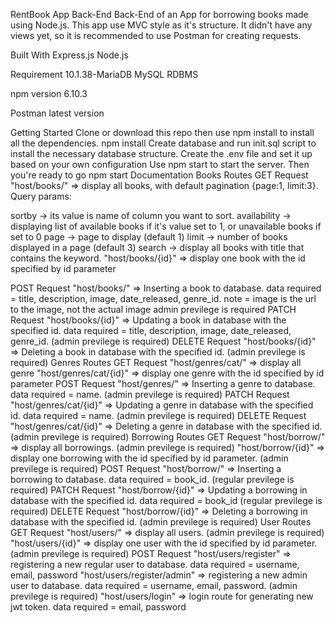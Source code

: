 RentBook App Back-End
Back-End of an App for borrowing books made using Node.js. This app use MVC style as it's structure. It didn't have any views yet, so it is recommended to use Postman for creating requests.

Built With
Express.js Node.js

Requirement
10.1.38-MariaDB MySQL RDBMS

npm version 6.10.3

Postman latest version

Getting Started
Clone or download this repo then use npm install to install all the dependencies.
npm install
Create database and run init.sql script to install the necessary database structure.
Create the .env file and set it up based on your own configuration
Use npm start to start the server. Then you're ready to go
npm start
Documentation
Books Routes
GET Request
"host/books/" => display all books, with default pagination {page:1, limit:3}. Query params:

sortby -> its value is name of column you want to sort.
availability -> displaying list of available books if it's value set to 1, or unavailable books if set to 0
page -> page to display (default 1)
limit -> number of books displayed in a page (default 3)
search -> display all books with title that contains the keyword.
"host/books/{id}" => display one book with the id specified by id parameter

POST Request
"host/books/" => Inserting a book to database. data required = title, description, image, date_released, genre_id.
note =
image is the url to the image, not the actual image
admin previlege is required
PATCH Request
"host/books/{id}" => Updating a book in database with the specified id. data required = title, description, image, date_released, genre_id. (admin previlege is required)
DELETE Request
"host/books/{id}" => Deleting a book in database with the specified id. (admin previlege is required)
Genres Routes
GET Request
"host/genres/cat/" => display all genre
"host/genres/cat/{id}" => display one genre with the id specified by id parameter
POST Request
"host/genres/" => Inserting a genre to database. data required = name. (admin previlege is required)
PATCH Request
"host/genres/cat/{id}" => Updating a genre in database with the specified id. data required = name. (admin previlege is required)
DELETE Request
"host/genres/cat/{id}" => Deleting a genre in database with the specified id. (admin previlege is required)
Borrowing Routes
GET Request
"host/borrow/" => display all borrowings. (admin previlege is required)
"host/borrow/{id}" => display one borrowing with the id specified by id parameter. (admin previlege is required)
POST Request
"host/borrow/" => Inserting a borrowing to database. data required = book_id. (regular previlege is required)
PATCH Request
"host/borrow/{id}" => Updating a borrowing in database with the specified id. data required = book_id (regular previlege is required)
DELETE Request
"host/borrow/{id}" => Deleting a borrowing in database with the specified id. (admin previlege is required)
User Routes
GET Request
"host/users/" => display all users. (admin previlege is required)
"host/users/{id}" => display one user with the id specified by id parameter. (admin previlege is required)
POST Request
"host/users/register" => registering a new regular user to database. data required = username, email, password
"host/users/register/admin" => registering a new admin user to database. data required = username, email, password. (admin previlege is required)
"host/users/login" => login route for generating new jwt token. data required = email, password